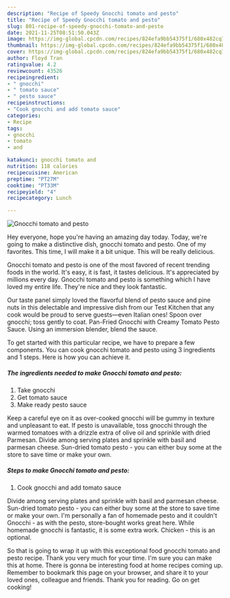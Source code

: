 ```yaml
---
description: "Recipe of Speedy Gnocchi tomato and pesto"
title: "Recipe of Speedy Gnocchi tomato and pesto"
slug: 801-recipe-of-speedy-gnocchi-tomato-and-pesto
date: 2021-11-25T08:51:50.043Z
image: https://img-global.cpcdn.com/recipes/824efa9bb54375f1/680x482cq70/gnocchi-tomato-and-pesto-recipe-main-photo.jpg
thumbnail: https://img-global.cpcdn.com/recipes/824efa9bb54375f1/680x482cq70/gnocchi-tomato-and-pesto-recipe-main-photo.jpg
cover: https://img-global.cpcdn.com/recipes/824efa9bb54375f1/680x482cq70/gnocchi-tomato-and-pesto-recipe-main-photo.jpg
author: Floyd Tran
ratingvalue: 4.2
reviewcount: 43526
recipeingredient:
- " gnocchi"
- " tomato sauce"
- " pesto sauce"
recipeinstructions:
- "Cook gnocchi and add tomato sauce"
categories:
- Recipe
tags:
- gnocchi
- tomato
- and

katakunci: gnocchi tomato and 
nutrition: 118 calories
recipecuisine: American
preptime: "PT27M"
cooktime: "PT33M"
recipeyield: "4"
recipecategory: Lunch

---
```



![Gnocchi tomato and pesto](https://img-global.cpcdn.com/recipes/824efa9bb54375f1/680x482cq70/gnocchi-tomato-and-pesto-recipe-main-photo.jpg)

Hey everyone, hope you're having an amazing day today. Today, we're going to make a distinctive dish, gnocchi tomato and pesto. One of my favorites. This time, I will make it a bit unique. This will be really delicious.

Gnocchi tomato and pesto is one of the most favored of recent trending foods in the world. It's easy, it is fast, it tastes delicious. It's appreciated by millions every day. Gnocchi tomato and pesto is something which I have loved my entire life. They're nice and they look fantastic.

Our taste panel simply loved the flavorful blend of pesto sauce and pine nuts in this delectable and impressive dish from our Test Kitchen that any cook would be proud to serve guests—even Italian ones! Spoon over gnocchi; toss gently to coat. Pan-Fried Gnocchi with Creamy Tomato Pesto Sauce. Using an immersion blender, blend the sauce.


To get started with this particular recipe, we have to prepare a few components. You can cook gnocchi tomato and pesto using 3 ingredients and 1 steps. Here is how you can achieve it.

<!--inarticleads1-->

##### The ingredients needed to make Gnocchi tomato and pesto:

1. Take  gnocchi
1. Get  tomato sauce
1. Make ready  pesto sauce


Keep a careful eye on it as over-cooked gnocchi will be gummy in texture and unpleasant to eat. If pesto is unavailable, toss gnocchi through the warmed tomatoes with a drizzle extra of olive oil and sprinkle with dried Parmesan. Divide among serving plates and sprinkle with basil and parmesan cheese. Sun-dried tomato pesto - you can either buy some at the store to save time or make your own. 

<!--inarticleads2-->

##### Steps to make Gnocchi tomato and pesto:

1. Cook gnocchi and add tomato sauce


Divide among serving plates and sprinkle with basil and parmesan cheese. Sun-dried tomato pesto - you can either buy some at the store to save time or make your own. I&#39;m personally a fan of homemade pesto and it couldn&#39;t Gnocchi - as with the pesto, store-bought works great here. While homemade gnocchi is fantastic, it is some extra work. Chicken - this is an optional. 

So that is going to wrap it up with this exceptional food gnocchi tomato and pesto recipe. Thank you very much for your time. I'm sure you can make this at home. There is gonna be interesting food at home recipes coming up. Remember to bookmark this page on your browser, and share it to your loved ones, colleague and friends. Thank you for reading. Go on get cooking!
